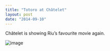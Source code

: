 ```yaml
---
title: "Totoro at Châtelet"
layout: post
date: "2014-09-10"
---
```


Châtelet is showing Riu’s favourite movie again.

![image](images/tumblr_inline_nbofoxD3OH1qlj3bd.jpg)
